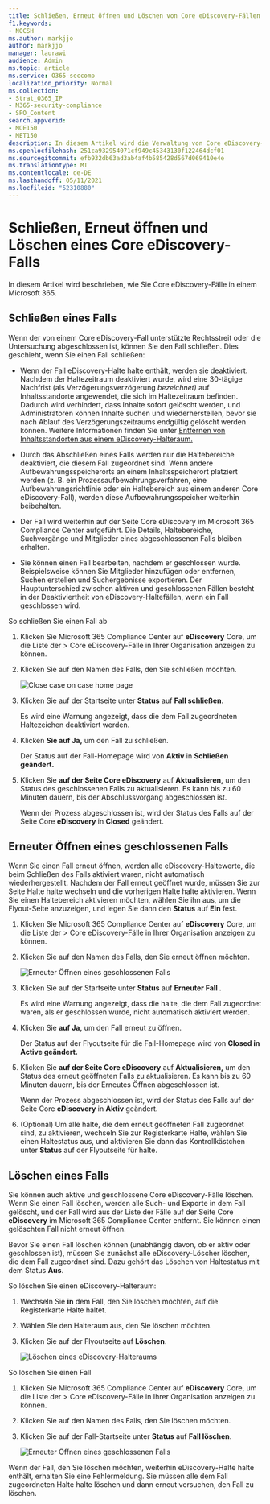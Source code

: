 ```yaml
---
title: Schließen, Erneut öffnen und Löschen von Core eDiscovery-Fällen
f1.keywords:
- NOCSH
ms.author: markjjo
author: markjjo
manager: laurawi
audience: Admin
ms.topic: article
ms.service: O365-seccomp
localization_priority: Normal
ms.collection:
- Strat_O365_IP
- M365-security-compliance
- SPO_Content
search.appverid:
- MOE150
- MET150
description: In diesem Artikel wird die Verwaltung von Core eDiscovery-Fällen beschrieben. Dies umfasst das Schließen eines Falls, das erneute Öffnen eines geschlossenen Falls und das Löschen eines Falls.
ms.openlocfilehash: 251ca932954071cf949c45343130f122464dcf01
ms.sourcegitcommit: efb932db63ad3ab4af4b585428d567d069410e4e
ms.translationtype: MT
ms.contentlocale: de-DE
ms.lasthandoff: 05/11/2021
ms.locfileid: "52310880"
---
```

# <a name="close-reopen-and-delete-a-core-ediscovery-case"></a>Schließen, Erneut öffnen und Löschen eines Core eDiscovery-Falls

In diesem Artikel wird beschrieben, wie Sie Core eDiscovery-Fälle in einem Microsoft 365.

## <a name="close-a-case"></a>Schließen eines Falls

Wenn der von einem Core eDiscovery-Fall unterstützte Rechtsstreit oder die Untersuchung abgeschlossen ist, können Sie den Fall schließen. Dies geschieht, wenn Sie einen Fall schließen:
  
- Wenn der Fall eDiscovery-Halte halte enthält, werden sie deaktiviert. Nachdem der Haltezeitraum deaktiviert wurde, wird eine 30-tägige Nachfrist (als Verzögerungsverzögerung *bezeichnet)* auf Inhaltsstandorte angewendet, die sich im Haltezeitraum befinden. Dadurch wird verhindert, dass Inhalte sofort gelöscht werden, und Administratoren können Inhalte suchen und wiederherstellen, bevor sie nach Ablauf des Verzögerungszeitraums endgültig gelöscht werden können. Weitere Informationen finden Sie unter [Entfernen von Inhaltsstandorten aus einem eDiscovery-Halteraum.](create-ediscovery-holds.md#removing-content-locations-from-an-ediscovery-hold)

- Durch das Abschließen eines Falls werden nur die Haltebereiche deaktiviert, die diesem Fall zugeordnet sind. Wenn andere Aufbewahrungsspeicherorts an einem Inhaltsspeicherort platziert werden (z. B. ein Prozessaufbewahrungsverfahren, eine Aufbewahrungsrichtlinie oder ein Haltebereich aus einem anderen Core eDiscovery-Fall), werden diese Aufbewahrungsspeicher weiterhin beibehalten.

- Der Fall wird weiterhin auf der Seite Core eDiscovery im Microsoft 365 Compliance Center aufgeführt. Die Details, Haltebereiche, Suchvorgänge und Mitglieder eines abgeschlossenen Falls bleiben erhalten.

- Sie können einen Fall bearbeiten, nachdem er geschlossen wurde. Beispielsweise können Sie Mitglieder hinzufügen oder entfernen, Suchen erstellen und Suchergebnisse exportieren. Der Hauptunterschied zwischen aktiven und geschlossenen Fällen besteht in der Deaktiviertheit von eDiscovery-Haltefällen, wenn ein Fall geschlossen wird.

So schließen Sie einen Fall ab
  
1. Klicken Sie Microsoft 365 Compliance Center auf **eDiscovery** Core, um die Liste der  >   Core eDiscovery-Fälle in Ihrer Organisation anzeigen zu können.

2. Klicken Sie auf den Namen des Falls, den Sie schließen möchten.

   ![Close case on case home page](../media/eDiscoveryCaseHomePage.png)

3. Klicken Sie auf der Startseite unter **Status** auf **Fall schließen**.

    Es wird eine Warnung angezeigt, dass die dem Fall zugeordneten Haltezeichen deaktiviert werden.

4. Klicken **Sie auf Ja,** um den Fall zu schließen.

    Der Status auf der Fall-Homepage wird von **Aktiv** in **Schließen geändert.**

5. Klicken Sie **auf der Seite Core eDiscovery** auf **Aktualisieren,** um den Status des geschlossenen Falls zu aktualisieren. Es kann bis zu 60 Minuten dauern, bis der Abschlussvorgang abgeschlossen ist.

    Wenn der Prozess abgeschlossen ist, wird der Status des Falls auf der Seite Core **eDiscovery** in **Closed** geändert.

## <a name="reopen-a-closed-case"></a>Erneuter Öffnen eines geschlossenen Falls

Wenn Sie einen Fall erneut öffnen, werden alle eDiscovery-Haltewerte, die beim Schließen des Falls aktiviert waren, nicht automatisch wiederhergestellt. Nachdem der Fall erneut geöffnet wurde, müssen  Sie zur Seite Halte halte wechseln und die vorherigen Halte halte aktivieren. Wenn Sie einen Haltebereich aktivieren möchten, wählen Sie ihn aus, um die Flyout-Seite anzuzeigen, und legen Sie dann den **Status** auf **Ein** fest.
  
1. Klicken Sie Microsoft 365 Compliance Center auf **eDiscovery** Core, um die Liste der  >   Core eDiscovery-Fälle in Ihrer Organisation anzeigen zu können.

2. Klicken Sie auf den Namen des Falls, den Sie erneut öffnen möchten.

   ![Erneuter Öffnen eines geschlossenen Falls](../media/eDiscoveryCaseHomePageReopen.png)

3. Klicken Sie auf der Startseite unter **Status** auf **Erneuter Fall .**

    Es wird eine Warnung angezeigt, dass die halte, die dem Fall zugeordnet waren, als er geschlossen wurde, nicht automatisch aktiviert werden.

4. Klicken Sie **auf Ja,** um den Fall erneut zu öffnen.

    Der Status auf der Flyoutseite für die Fall-Homepage wird von **Closed in** **Active geändert.**

5. Klicken Sie **auf der Seite Core eDiscovery** auf **Aktualisieren,** um den Status des erneut geöffneten Falls zu aktualisieren. Es kann bis zu 60 Minuten dauern, bis der Erneutes Öffnen abgeschlossen ist. 

    Wenn der Prozess abgeschlossen ist, wird der Status des Falls auf der Seite Core **eDiscovery** in **Aktiv** geändert.

7. (Optional) Um alle halte, die dem erneut geöffneten Fall zugeordnet sind, zu aktivieren, wechseln Sie zur Registerkarte Halte, wählen Sie einen Haltestatus aus, und aktivieren Sie dann das Kontrollkästchen unter **Status** auf der Flyoutseite für halte. 
  
## <a name="delete-a-case"></a>Löschen eines Falls

Sie können auch aktive und geschlossene Core eDiscovery-Fälle löschen. Wenn Sie einen Fall löschen, werden alle Such- und Exporte in dem Fall gelöscht, und der Fall wird aus der Liste der Fälle auf der Seite Core **eDiscovery** im Microsoft 365 Compliance Center entfernt. Sie können einen gelöschten Fall nicht erneut öffnen.

Bevor Sie einen Fall löschen können (unabhängig davon, ob  er aktiv oder geschlossen ist), müssen Sie zunächst alle eDiscovery-Löscher löschen, die dem Fall zugeordnet sind. Dazu gehört das Löschen von Haltestatus mit dem Status **Aus**. 

So löschen Sie einen eDiscovery-Halteraum:

1. Wechseln Sie **in** dem Fall, den Sie löschen möchten, auf die Registerkarte Halte haltet.

2. Wählen Sie den Halteraum aus, den Sie löschen möchten.

3. Klicken Sie auf der Flyoutseite auf **Löschen**.

      ![Löschen eines eDiscovery-Halteraums](../media/DeleteeDiscoveryHold.png)

So löschen Sie einen Fall

1. Klicken Sie Microsoft 365 Compliance Center auf **eDiscovery** Core, um die Liste der  >   Core eDiscovery-Fälle in Ihrer Organisation anzeigen zu können.

2. Klicken Sie auf den Namen des Falls, den Sie löschen möchten.

3. Klicken Sie auf der Fall-Startseite unter **Status** auf **Fall löschen**.

      ![Erneuter Öffnen eines geschlossenen Falls](../media/eDiscoveryCaseHomePageDelete.png)

Wenn der Fall, den Sie löschen möchten, weiterhin eDiscovery-Halte halte enthält, erhalten Sie eine Fehlermeldung. Sie müssen alle dem Fall zugeordneten Halte halte löschen und dann erneut versuchen, den Fall zu löschen.
